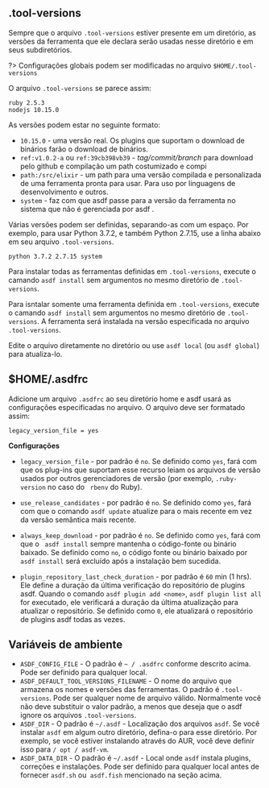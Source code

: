 ## .tool-versions

Sempre que o arquivo `.tool-versions` estiver presente em um diretório, as versões da ferramenta que ele declara serão usadas nesse diretório e em seus subdiretórios. 

?> Configurações globais podem ser modificadas no arquivo `$HOME/.tool-versions`

O arquivo `.tool-versions` se parece assim:

```
ruby 2.5.3
nodejs 10.15.0
```

As versões podem estar no seguinte formato: 

- `10.15.0` - uma versão real. Os plugins que suportam o download de binários farão o download de binários.
- `ref:v1.0.2-a` ou `ref:39cb398vb39` - _tag/commit/branch_ para download pelo github e compilação
um path costumizado e compi
- `path:/src/elixir` - um path para uma versão compilada e personalizada de uma ferramenta pronta para usar. Para uso por linguagens de desenvolvimento e outros. 
- `system` -  faz com que asdf passe para a versão da ferramenta no sistema que não é gerenciada por asdf .

Várias versões podem ser definidas, separando-as com um espaço. Por exemplo, para usar Python 3.7.2, e também Python 2.7.15, use a linha abaixo em seu arquivo `.tool-versions`.


```
python 3.7.2 2.7.15 system
```

Para instalar todas as ferramentas definidas em `.tool-versions`, execute o camando `asdf install` sem argumentos no mesmo diretório de `.tool-versions`.

Para isntalar somente uma ferramenta definida em `.tool-versions`, execute o camando `asdf install` sem argumentos no mesmo diretório de `.tool-versions`. A ferramenta será instalada na versão especificada no arquivo `.tool-versions`. 

Edite o arquivo diretamente no diretório ou use  `asdf local` (ou `asdf global`) para atualiza-lo.

## \$HOME/.asdfrc

Adicione um arquivo `.asdfrc` ao seu diretório home e asdf usará as configurações especificadas no arquivo. O arquivo deve ser formatado assim:


```
legacy_version_file = yes
```

**Configurações**

- `legacy_version_file` - por padrão é `no`. Se definido como `yes`, fará com que os plug-ins que suportam esse recurso leiam os arquivos de versão usados por outros gerenciadores de versão (por exemplo, `.ruby-version` no caso do ` rbenv` do Ruby). 
- `use_release_candidates` - por padrão é `no`. Se definido como `yes`, fará com que o comando `asdf update` atualize para o mais recente em vez da versão semântica mais recente. 

- `always_keep_download` - por padrão é `no`. Se definido como `yes`, fará com que o ` asdf install` sempre mantenha o código-fonte ou binário baixado. Se definido como `no`, o código fonte ou binário baixado por ` asdf install` será excluído após a instalação bem sucedida.

- `plugin_repository_last_check_duration` - por padrão é `60` min (1 hrs). Ele define a duração da última verificação do repositório de plugins asdf. Quando o comando `asdf plugin add <nome>`, `asdf plugin list all` for executado, ele verificará a duração da última atualização para atualizar o repositório. Se definido como `0`, ele atualizará o repositório de plugins asdf todas as vezes.


## Variáveis de ambiente

- `ASDF_CONFIG_FILE` - O padrão é `~ / .asdfrc` conforme descrito acima. Pode ser definido para qualquer local.
- `ASDF_DEFAULT_TOOL_VERSIONS_FILENAME` - O nome do arquivo que armazena os nomes e versões das ferramentas. O padrão é `.tool-versions`. Pode ser qualquer nome de arquivo válido. Normalmente você não deve substituir o valor padrão, a menos que  deseja que o asdf ignore os arquivos `.tool-versions`.
- `ASDF_DIR` - O padrão é `~/.asdf` - Localização dos arquivos `asdf`. Se você instalar `asdf` em algum outro diretório, defina-o para esse diretório. Por exemplo, se você estiver instalando através do AUR, você deve definir isso para `/ opt / asdf-vm`.
- `ASDF_DATA_DIR` - O padrão é `~/.asdf` - Local onde `asdf` instala plugins, correções e instalações. Pode ser definido para qualquer local antes de fornecer `asdf.sh` ou` asdf.fish` mencionado na seção acima.